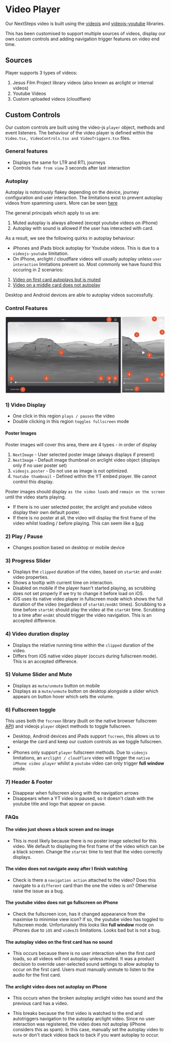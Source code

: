 # Video Player

Our NextSteps video is built using the [videojs](https://github.com/videojs/video.js) and [videojs-youtube](https://github.com/videojs/videojs-youtube) libraries.

This has been customised to support multiple sources of videos, display our own custom controls and adding navigation trigger features on video end time.

## Sources

Player supports 3 types of videos:

1. Jesus Film Project library videos (also known as arclight or internal videos)
2. Youtube Videos
3. Custom uploaded videos (cloudflare)

## Custom Controls

Our custom controls are built using the video-js `player` object, methods and event listeners. The behaviour of the video player is defined within the `Video.tsx, VideoControls.tsx and VideoTriggers.tsx` files.

### General features

- Displays the same for LTR and RTL journeys
- Controls `fade from view` 3 seconds after last interaction

### Autoplay

Autoplay is notoriously flakey depending on the device, journey configuration and user interaction. The limitations exist to prevent autoplay videos from spamming users. More can be seen [here](https://developer.chrome.com/blog/autoplay/)

The general principals which apply to us are:

1. Muted autoplay is always allowed (except youtube videos on iPhone)
2. Autoplay with sound is allowed if the user has interacted with card.

As a result, we see the following quirks in autoplay behaviour:

- iPhones and iPads block autoplay for Youtube videos. This is due to a `videojs-youtube` limitation.
- On iPhone, arclight / cloudflare videos will usually autoplay unless `user interaction` limitations prevent so. Most commonly we have found this occuring in 2 scenarios:

1. [Video on first card autoplays but is muted]()
2. [Video on a middle card does not autoplay](#the-arclight-video-does-not-autoplay-on-iphone)

Desktop and Android devices are able to autoplay videos successfully.

### Control Features

![Desktop and Mobile Custom Controls](./custom-controls.png)

### 1) Video Display

- One click in this region `plays / pauses` the video
- Double clicking in this region `toggles fullscreen` mode

#### **Poster Images**

Poster images will cover this area, there are 4 types - in order of display

1. `NextImage` - User selected poster image (always displays if present)
2. `NextImage` - Default image thumbnail on arclight video object (displays only if no user poster set)
3. `videojs.poster` - Do not use as image is not optimized.
4. `Youtube thumbnail` - Defined within the YT embed player. We cannot control this display.

Poster images should display `as the video loads` and `remain on the screen` until the video starts playing.

- If there is no user selected poster, the arclight and youtube videos display their own default poster.
- If there is no poster at all, the video will display the first frame of the video whilst loading / before playing. This can seem like a [bug](#faqs)

### 2) Play / Pause

- Changes position based on desktop or mobile device

### 3) Progress Slider

- Displays the `clipped` duration of the video, based on `startAt` and `endAt` video properties.
- Shows a tooltip with current time on interaction.
- Disabled on mobile if the player hasn't started playing, as scrubbing does not set properly if we try to change it before load on iOS.
- iOS uses its native video player in fullscreen mode which shows the full duration of the video (regardless of `startAt/endAt` times).
  Scrubbing to a time before `startAt` should play the video at the `startAt` time. Scrubbing to a time after `endAt` should trigger the video navigation. This is an accepted difference.

### 4) Video duration display

- Displays the relative running time within the `clipped` duration of the video.
- Differs from iOS native video player (occurs during fullscreen mode). This is an accepted difference.

### 5) Volume Slider and Mute

- Displays as `mute/unmute` button on mobile
- Displays as a `mute/unmute` button on desktop alongside a slider which appears on button hover which sets the volume.

### 6) Fullscreen toggle

This uses both the `fscreen` library (built on the native browser fullscreen [API](https://caniuse.com/fullscreen)) and videojs `player` object methods to toggle fullscreen.

- Desktop, Android devices and iPads support `fscreen`, this allows us to enlarge the card and keep our custom controls as we toggle fullscreen.
-
- iPhones only support `player` fullscreen methods. Due to `videojs` limitations, an `arclight / cloudflare` video will trigger the `native iPhone video player` whilst a `youtube` video can only trigger **full window** mode.

### 7) Header & Footer

- Disappear when fullscreen along with the navigation arrows
- Disappears when a YT video is paused, so it doesn't clash with the youtube title and logo that appear on pause.

### FAQs

#### **The video just shows a black screen and no image**

- This is most likely because there is no poster image selected for this video. We default to displaying the first frame of the video which can be a black screen. Change the `startAt` time to test that the video correctly displays.

#### **The video does not navigate away after I finish watching**

- Check is there a `navigation action` attached to the video? Does this navigate to a `different` card than the one the video is on? Otherwise raise the issue as a bug.

#### **The youtube video does not go fullscreen on iPhone**

- Check the fullscreen icon, has it changed appearance from the maximise to minimise view icon? If so, the youtube video has toggled to fullscreen mode. Unfortunately this looks like **full window** mode on iPhones due to `iOS` and `videoJS` limitations. Looks bad but is not a bug.

#### **The autoplay video on the first card has no sound**

- This occurs because there is no user interaction when the first card loads, so all videos will not autoplay unless muted. It was a product decision to override user-selected sound settings to allow autoplay to occur on the first card. Users must manually unmute to listen to the audio for the first card.

#### **The arclight video does not autoplay on iPhone**

- This occurs when the broken autoplay arclight video has sound and the previous card has a video.

- This breaks because the first video is watched to the end and autotriggers navigation to the autoplay arclight video. Since no user interaction was registered, the video does not autoplay (iPhone considers this as spam). In this case, manually set the autoplay video to `mute` or don't stack videos back to back if you want autoplay to occur.
